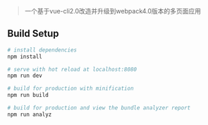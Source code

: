 > 一个基于vue-cli2.0改造并升级到webpack4.0版本的多页面应用

## Build Setup

``` bash
# install dependencies
npm install

# serve with hot reload at localhost:8080
npm run dev

# build for production with minification
npm run build

# build for production and view the bundle analyzer report
npm run analyz
```


